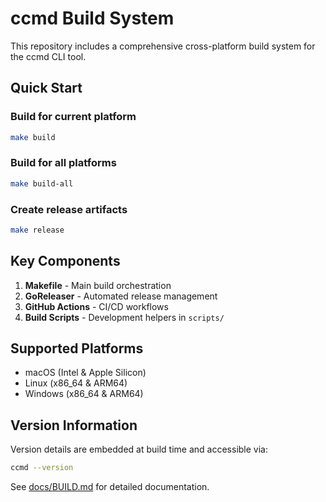# ccmd Build System

This repository includes a comprehensive cross-platform build system for the ccmd CLI tool.

## Quick Start

### Build for current platform
```bash
make build
```

### Build for all platforms
```bash
make build-all
```

### Create release artifacts
```bash
make release
```

## Key Components

1. **Makefile** - Main build orchestration
2. **GoReleaser** - Automated release management
3. **GitHub Actions** - CI/CD workflows
4. **Build Scripts** - Development helpers in `scripts/`

## Supported Platforms

- macOS (Intel & Apple Silicon)
- Linux (x86_64 & ARM64)
- Windows (x86_64 & ARM64)

## Version Information

Version details are embedded at build time and accessible via:
```bash
ccmd --version
```

See [docs/BUILD.md](docs/BUILD.md) for detailed documentation.